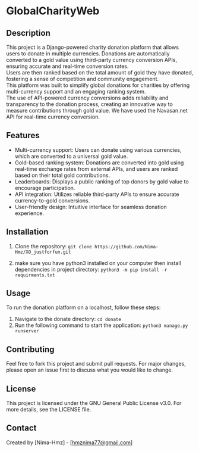 # GlobalCharityWeb

## Description
This project is a Django-powered charity donation platform that allows users to donate in multiple currencies.
Donations are automatically converted to a gold value using third-party currency conversion APIs, ensuring accurate and real-time conversion rates.
<br>
Users are then ranked based on the total amount of gold they have donated, fostering a sense of competition and community engagement.
<br>
This platform was built to simplify global donations for charities by offering multi-currency support and an engaging ranking system.
<br>
The use of API-powered currency conversions adds reliability and transparency to the donation process, creating an innovative way to measure contributions through gold value.
We have used the Navasan.net API for real-time currency conversion.

## Features
- Multi-currency support: Users can donate using various currencies, which are converted to a universal gold value.
- Gold-based ranking system: Donations are converted into gold using real-time exchange rates from external APIs, and users are ranked based on their total gold contributions.
- Leaderboards: Displays a public ranking of top donors by gold value to encourage participation.
- API integration: Utilizes reliable third-party APIs to ensure accurate currency-to-gold conversions.
- User-friendly design: Intuitive interface for seamless donation experience.

## Installation
1) Clone the repository:
   ```git clone https://github.com/Nima-Hmz/XO_justforfun.git```

2) make sure you have python3 installed on your computer then install dependencies in project directory:
  ```python3 -m pip install -r requirments.txt```

## Usage
To run the donation platform on a localhost, follow these steps:
<br>
1) Navigate to the donate directory:
```cd donate```
2) Run the following command to start the application:
```python3 manage.py runserver```

## Contributing
Feel free to fork this project and submit pull requests. For major changes, please open an issue first to discuss what you would like to change.

## License
This project is licensed under the GNU General Public License v3.0. For more details, see the LICENSE file.

## Contact
Created by [Nima-Hmz] - [hmznima77@gmail.com]
